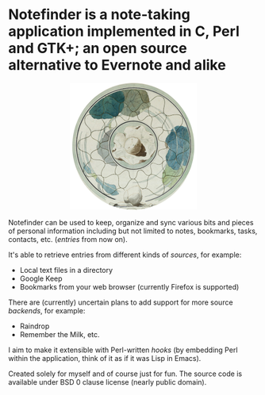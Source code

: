 # Notefinder is a note-taking application implemented in C, Perl and GTK+; an open source alternative to Evernote and alike 

<p align="center">
<img src="https://github.com/i-desire-peace-where-i-live/nf/raw/master/images/notefinder.png?raw=true"/>
</p>

Notefinder can be used to keep, organize and sync various bits and pieces of personal information including but not limited to notes, bookmarks, tasks, contacts, etc. (*entries* from now on).

It's able to retrieve entries from different kinds of *sources*, for example:

* Local text files in a directory
* Google Keep
* Bookmarks from your web browser (currently Firefox is supported)

There are (currently) uncertain plans to add support for more source *backends*, for example:
* Raindrop
* Remember the Milk, etc.

I aim to make it extensible with Perl-written *hooks* (by embedding Perl within the application, think of it as if it was Lisp in Emacs).

Created solely for myself and of course just for fun.
The source code is available under BSD 0 clause license (nearly public domain).

